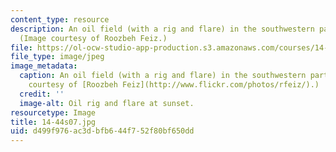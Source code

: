 ```yaml
---
content_type: resource
description: An oil field (with a rig and flare) in the southwestern part of Iran.
  (Image courtesy of Roozbeh Feiz.)
file: https://ol-ocw-studio-app-production.s3.amazonaws.com/courses/14-44-energy-economics-spring-2007/d499f976ac3dbfb644f752f80bf650dd_14-44s07.jpg
file_type: image/jpeg
image_metadata:
  caption: An oil field (with a rig and flare) in the southwestern part of Iran. (Image
    courtesy of [Roozbeh Feiz](http://www.flickr.com/photos/rfeiz/).)
  credit: ''
  image-alt: Oil rig and flare at sunset.
resourcetype: Image
title: 14-44s07.jpg
uid: d499f976-ac3d-bfb6-44f7-52f80bf650dd
---
```


